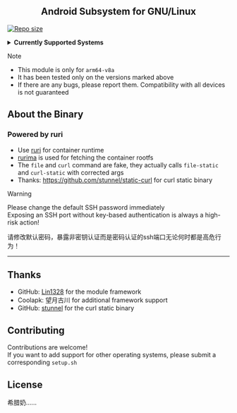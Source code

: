 <h2 align="center">Android Subsystem for GNU/Linux</h2>

[![Repo size](https://img.shields.io/github/repo-size/lin1328/asl?logo=github&logoColor=white)](https://github.com/lin1328/asl)

<details>
<summary><strong>Currently Supported Systems</strong></summary>

- archlinux
  - `current`
- alpine
  - 3.20
  - `edge`
- centos
  - `9-Stream`
- debian
  - `bookworm`
  - bullseye
  - buster
  - trixie
- ubuntu
  - focal
  - `jammy`
  - noble
  - `oracular`

</details>

> [!NOTE]
> - This module is only for `arm64-v8a`
> - It has been tested only on the versions marked above
> - If there are any bugs, please report them. Compatibility with all devices is not guaranteed

## About the Binary

### Powered by ruri

- Use [ruri](https://github.com/Moe-hacker/ruri) for container runtime
- [rurima](https://github.com/Moe-hacker/rurima) is used for fetching the container rootfs
- The `file` and `curl` command are fake, they actually calls `file-static` and `curl-static` with corrected args
- Thanks: https://github.com/stunnel/static-curl for curl static binary

> [!WARNING]
> Please change the default SSH password immediately  
> Exposing an SSH port without key-based authentication is always a high-risk action!
>
> 请修改默认密码，暴露非密钥认证而是密码认证的ssh端口无论何时都是高危行为！

---

## Thanks

- GitHub: [Lin1328](https://github.com/Lin1328) for the module framework
- Coolapk: 望月古川 for additional framework support
- GitHub: [stunnel](https://github.com/stunnel) for the curl static binary

## Contributing

Contributions are welcome!  
If you want to add support for other operating systems, please submit a corresponding `setup.sh`

## License

希腊奶......
